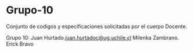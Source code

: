 # Grupo-10
Conjunto de codigos y especificaciones solicitadas por el cuerpo Docente.


Grupo 10:
Juan Hurtado.<juan.hurtadoc@ug.uchile.cl>
Milenka Zambrano.
Erick Bravo
